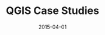 ---
type: "showcase"
date: "2015-04-01"
title: "QGIS Case Studies"
description: "Stories from our users around the world."
draft: "true"
author: ""
categories: ['Case studies']
# Generic words only, no upper case, no spaces (use hyphens to separate words rather)
tags: ['case-study', 'showcase']
# Broken urls below will mean the article is not listed in list templates
heroImage: ""
thumbnail: ""
---
